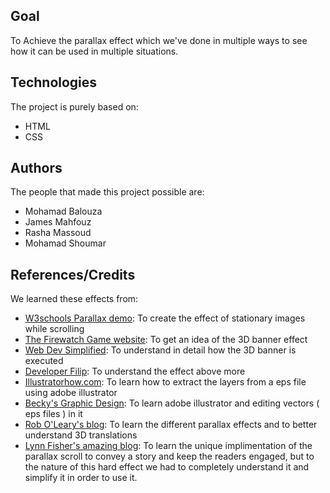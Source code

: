 ## Goal

To Achieve the parallax effect which we've done in multiple ways to see how it can be used in multiple situations.

## Technologies

The project is purely based on:

- HTML
- CSS

## Authors

The people that made this project possible are:

- Mohamad Balouza
- James Mahfouz
- Rasha Massoud
- Mohamad Shoumar


## References/Credits


We learned these effects from:

- [W3schools Parallax demo](https://www.w3schools.com/howto/tryhow_css_parallax_demo.htm): To create the effect of stationary images while scrolling
- [The Firewatch Game website](http://www.firewatchgame.com): To get an idea of the 3D banner effect
- [Web Dev Simplified](https://www.youtube.com/watch?v=mxHoPYFsTuk): To understand in detail how the 3D banner is executed
- [Developer Filip](https://www.youtube.com/watch?v=rLrLJQBG_qo&t=1318s): To understand the effect above more
- [Illustratorhow.com](https://illustratorhow.com/separate-layers/): To learn how to extract the layers from a eps file using adobe illustrator
- [Becky's Graphic Design](https://www.youtube.com/watch?v=pEb17sLmbJo&t=364s): To learn adobe illustrator and editing vectors  ( eps files ) in it
- [Rob O'Leary's blog](https://blog.logrocket.com/create-parallax-scrolling-css/#using-3d-translations): To learn the different parallax effects and to better understand 3D translations
- [Lynn Fisher's amazing blog](https://www.netlify.com/blog/fun-parallax-scrolling-css-for-matterday/): To learn the unique implimentation of the parallax scroll to convey a story and keep the readers engaged, but to the nature of this hard effect we had to completely understand it and simplify it in order to use it.